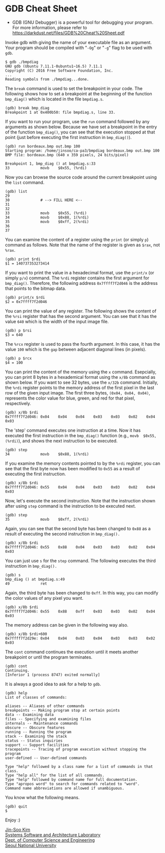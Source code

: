 # GDB Cheat Sheet

* GDB (GNU Debugger) is a powerful tool for debugging your program. For more information, please refer to https://darkdust.net/files/GDB%20Cheat%20Sheet.pdf


Invoke gdb with giving the name of your executable file as an argument. Your program should be compiled with "`-Og`" or "`-g`" flag to be used with `gdb`.

```
$ gdb ./bmpdiag
GNU gdb (Ubuntu 7.11.1-0ubuntu1~16.5) 7.11.1
Copyright (C) 2016 Free Software Foundation, Inc.
...
Reading symbols from ./bmpdiag...done.
```

The `break` command is used to set the breakpoint in your code. The following shows how to set a breakpoint at the beginning of the function `bmp_diag()` which is located in the file `bmpdiag.s`.

```
(gdb) break bmp_diag
Breakpoint 1 at 0x400b50: file bmpdiag.s, line 33.
```

If you want to run your program, use the `run` command followed by any arguments as shown below. Because we have set a breakpoint in the entry of the function `bmp_diag()`, you can see that the execution stopped at that point (just before executing the first instruction in `bmp_diag()`).

```
(gdb) run bordeaux.bmp out.bmp 100
Starting program: /home/jinsoo/ca-pa3/bmpdiag bordeaux.bmp out.bmp 100
BMP file: bordeaux.bmp (640 x 359 pixels, 24 bits/pixel)

Breakpoint 1, bmp_diag () at bmpdiag.s:33
33              movb    $0x55, (%rdi)
```

Now you can browse the source code around the current breakpoint using the `list` command.

```
(gdb) list
29
30              # --> FILL HERE <--
31
32
33              movb    $0x55, (%rdi)
34              movb    $0x88, 1(%rdi)
35              movb    $0xff, 2(%rdi)
36
37
```

You can examine the content of a register using the `print` (or simply `p`) command as follows. Note that the name of the register is given as `$rax`, not `%rax`.

```
(gdb) print $rdi
$1 = 140737353273414
```

If you want to print the value in a hexadecimal format, use the `print/x` (or simply `p/x`) command. The `%rdi` register contains the first argument for `bmp_diag()`. Therefore, the following address `0x7ffff7f2d046` is the address that points to the bitmap data.

```
(gdb) print/x $rdi
$2 = 0x7ffff7f2d046
```

You can print the value of any register. The following shows the content of the `%rsi` register that has the second argument. You can see that it has the value `640` which is the width of the input image file.

```
(gdb) p $rsi
$3 = 640
```

The `%rcx` register is used to pass the fourth argument. In this case, it has the value `100` which is the `gap` between adjacent diagonal lines (in pixels).

```
(gdb) p $rcx
$4 = 100
```

You can print the content of the memory using the `x` command. Esepcially, you can print 8 bytes in a hexademical format using the `x/8b` command as shown below. If you want to see 32 bytes, use the `x/32b` command. Initially, the `%rdi` register points to the memory address of the first pixel in the last row of the given input image. The first three bytes, `(0x04, 0x04, 0x04)`, represents the color value for blue, green, and red for that pixel, respectively.

```
(gdb) x/8b $rdi
0x7ffff7f2d046: 0x04    0x04    0x04    0x03    0x03    0x02    0x04    0x03
```

The 'step' command executes one instruction at a time. Now it has executed the first instruction in the `bmp_diag()` function (e.g., `movb  $0x55, (%rdi)`), and shows the next instruction to be executed.

```
(gdb) step
34              movb    $0x88, 1(%rdi)
```

If you examine the memory contents pointed to by the `%rdi` register, you can see that the first byte now has been modified to `0x55` as a result of executing the first instruction.

```
(gdb) x/8b $rdi
0x7ffff7f2d046: 0x55    0x04    0x04    0x03    0x03    0x02    0x04    0x03
```

Now, let's execute the second instruction. Note that the instruction shown after using `step` command is the instruction to be executed next.

```
(gdb) step
35              movb    $0xff, 2(%rdi)
```

Again, you can see that the second byte has been changed to `0x88` as a result of executing the second instruction in `bmp_diag().`

```
(gdb) x/8b $rdi
0x7ffff7f2d046: 0x55    0x88    0x04    0x03    0x03    0x02    0x04    0x03
```

You can just use `s` for the `step` command. The following executes the third instruction in `bmp_diag().`

```
(gdb) s
bmp_diag () at bmpdiag.s:49
49              ret
```

Again, the third byte has been changed to `0xff`. In this way, you can modify the color values of any pixel you want.

```
(gdb) x/8b $rdi
0x7ffff7f2d046: 0x55    0x88    0xff    0x03    0x03    0x02    0x04    0x03
```

The memory address can be given in the following way also.

```
(gdb) x/8b $rdi+600
0x7ffff7f2d29e: 0x04    0x04    0x03    0x04    0x03    0x03    0x02    0x03
```

The `cont` command continues the execution until it meets another breakpoint or until the program terminates.

```
(gdb) cont
Continuing.
[Inferior 1 (process 8747) exited normally]
```

It is always a good idea to ask for a help to `gdb`.

```
(gdb) help
List of classes of commands:

aliases -- Aliases of other commands
breakpoints -- Making program stop at certain points
data -- Examining data
files -- Specifying and examining files
internals -- Maintenance commands
obscure -- Obscure features
running -- Running the program
stack -- Examining the stack
status -- Status inquiries
support -- Support facilities
tracepoints -- Tracing of program execution without stopping the program
user-defined -- User-defined commands

Type "help" followed by a class name for a list of commands in that class.
Type "help all" for the list of all commands.
Type "help" followed by command name for full documentation.
Type "apropos word" to search for commands related to "word".
Command name abbreviations are allowed if unambiguous.
```

You know what the following means.

```
(gdb) quit
$
```


Enjoy :)


[Jin-Soo Kim](mailto:jinsoo.kim_AT_snu.ac.kr)  
[Systems Software and Architecture Laboratory](http://csl.snu.ac.kr)  
[Dept. of Computer Science and Engineering](http://cse.snu.ac.kr)  
[Seoul National University](http://www.snu.ac.kr)
